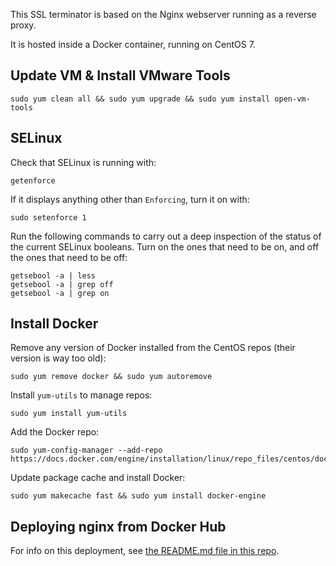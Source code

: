 This SSL terminator is based on the Nginx webserver running as a reverse proxy.

It is hosted inside a Docker container, running on CentOS 7.

## Update VM & Install VMware Tools
```
sudo yum clean all && sudo yum upgrade && sudo yum install open-vm-tools
```

## SELinux
Check that SELinux is running with:
```
getenforce
```

If it displays anything other than `Enforcing`, turn it on with:
```
sudo setenforce 1
```

Run the following commands to carry out a deep inspection of the status of the current SELinux booleans. Turn on the ones that need to be on, and off the ones that need to be off:
```
getsebool -a | less
getsebool -a | grep off
getsebool -a | grep on
```

## Install Docker
Remove any version of Docker installed from the CentOS repos (their version is way too old):
```
sudo yum remove docker && sudo yum autoremove
```

Install `yum-utils` to manage repos:
```
sudo yum install yum-utils
```

Add the Docker repo:
```
sudo yum-config-manager --add-repo https://docs.docker.com/engine/installation/linux/repo_files/centos/docker.repo
```

Update package cache and install Docker:
```
sudo yum makecache fast && sudo yum install docker-engine
```

## Deploying nginx from Docker Hub
For info on this deployment, see [the README.md file in this repo](https://github.com/ajhaydock/Nginx-PageSpeed-OpenSSLBeta).
